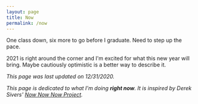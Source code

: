 ```yaml
---
layout: page
title: Now
permalink: /now
---
```

One class down, six more to go before I graduate. Need to step up the pace.

2021 is right around the corner and I'm excited for what this new year will bring. Maybe cautiously optimistic is a better way to describe it.

*This page was last updated on 12/31/2020.*

*This page is dedicated to what I'm doing **right now**. It is inspired by Derek Sivers' [Now Now Now Project](https://nownownow.com/).* 
